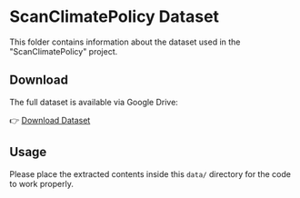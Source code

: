 # ScanClimatePolicy Dataset

This folder contains information about the dataset used in the "ScanClimatePolicy" project.

## Download

The full dataset is available via Google Drive:

👉 [Download Dataset](https://drive.google.com/drive/folders/1bN0M_KTs-_K2k1FfzmMNwjAyBA5dXP7s)

## Usage

Please place the extracted contents inside this `data/` directory for the code to work properly.